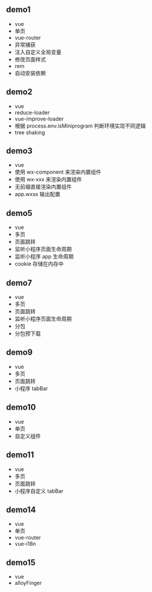 ## demo1

* vue
* 单页
* vue-router
* 异常捕获
* 注入自定义全局变量
* 修改页面样式
* rem
* 自动安装依赖

## demo2

* vue
* reduce-loader
* vue-improve-loader
* 根据 process.env.isMiniprogram 判断环境实现不同逻辑
* tree shaking

## demo3

* vue
* 使用 wx-component 来渲染内置组件
* 使用 wx-xxx 来渲染内置组件
* 无前缀直接渲染内置组件
* app.wxss 输出配置

## demo5

* vue
* 多页
* 页面跳转
* 监听小程序页面生命周期
* 监听小程序 app 生命周期
* cookie 存储在内存中

## demo7

* vue
* 多页
* 页面跳转
* 监听小程序页面生命周期
* 分包
* 分包预下载

## demo9

* vue
* 多页
* 页面跳转
* 小程序 tabBar

## demo10

* vue
* 单页
* 自定义组件

## demo11

* vue
* 多页
* 页面跳转
* 小程序自定义 tabBar

## demo14

* vue
* 单页
* vue-router
* vue-i18n

## demo15

* vue
* alloyFinger
